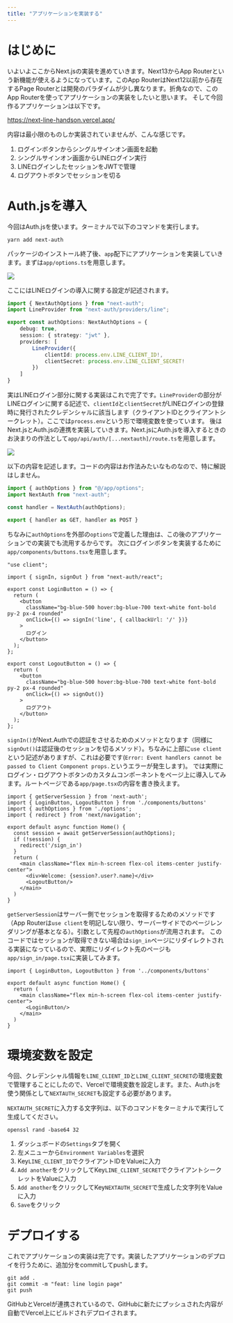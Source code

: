 ```yaml
---
title: "アプリケーションを実装する"
---
```


# はじめに

いよいよここからNext.jsの実装を進めていきます。Next13からApp Routerという新機能が使えるようになっています。このApp RouterはNext12以前から存在するPage Routerとは開発のパラダイムが少し異なります。折角なので、このApp Routerを使ってアプリケーションの実装をしたいと思います。
そして今回作るアプリケーションは以下です。

https://next-line-handson.vercel.app/

内容は最小限のものしか実装されていませんが、こんな感じです。

1. ログインボタンからシングルサインオン画面を起動
2. シングルサインオン画面からLINEログイン実行
3. LINEログインしたセッションをJWTで管理
4. ログアウトボタンでセッションを切る

# Auth.jsを導入

今回はAuth.jsを使います。ターミナルで以下のコマンドを実行します。

```
yarn add next-auth
```

パッケージのインストール終了後、`app`配下にアプリケーションを実装していきます。まずは`app/options.ts`を用意します。

![](https://storage.googleapis.com/zenn-user-upload/68940f752d8a-20231022.png)

ここにはLINEログインの導入に関する設定が記述されます。

```ts:app/options.ts
import { NextAuthOptions } from "next-auth";
import LineProvider from "next-auth/providers/line";

export const authOptions: NextAuthOptions = {
    debug: true,
    session: { strategy: "jwt" },
    providers: [
        LineProvider({
            clientId: process.env.LINE_CLIENT_ID!,
            clientSecret: process.env.LINE_CLIENT_SECRET!
        })
    ]
}
```

実はLINEログイン部分に関する実装はこれで完了です。`LineProvider`の部分がLINEログインに関する記述で、`clientId`と`clientSecret`がLINEログインの登録時に発行されたクレデンシャルに該当します（クライアントIDとクライアントシークレット）。ここでは`process.env`という形で環境変数を使っています。
後はNext.jsとAuth.jsの連携を実装していきます。Next.jsにAuth.jsを導入するときのお決まりの作法として`app/api/auth/[...nextauth]/route.ts`を用意します。

![](https://storage.googleapis.com/zenn-user-upload/ad7d75015a93-20231022.png)

以下の内容を記述します。コードの内容はお作法みたいなものなので、特に解説はしません。

```ts:app/api/auth/[...nextauth]/route.ts
import { authOptions } from "@/app/options";
import NextAuth from "next-auth";

const handler = NextAuth(authOptions);

export { handler as GET, handler as POST }
```

ちなみに`authOptions`を外部の`options`で定義した理由は、この後のアプリケーションでの実装でも流用するからです。
次にログインボタンを実装するために`app/components/buttons.tsx`を用意します。

```tsx:app/components/buttons.tsx
"use client";

import { signIn, signOut } from "next-auth/react";

export const LoginButton = () => {
  return (
    <button
      className="bg-blue-500 hover:bg-blue-700 text-white font-bold py-2 px-4 rounded"
      onClick={() => signIn('line', { callbackUrl: '/' })}
    >
      ログイン
    </button>
  );
};

export const LogoutButton = () => {
  return (
    <button
      className="bg-blue-500 hover:bg-blue-700 text-white font-bold py-2 px-4 rounded"
      onClick={() => signOut()}
    >
      ログアウト
    </button>
  );
};
```

`signIn()`がNext.Authでの認証をさせるためのメソッドとなります（同様に`signOut()`は認証後のセッションを切るメソッド）。ちなみに上部に`use client`という記述がありますが、これは必要です(`Error: Event handlers cannot be passed to Client Component props.`というエラーが発生します)。
では実際にログイン・ログアウトボタンのカスタムコンポーネントをページ上に導入してみます。ルートページである`app/page.tsx`の内容を書き換えます。

```tsx:app/page.tsx
import { getServerSession } from 'next-auth';
import { LoginButton, LogoutButton } from './components/buttons'
import { authOptions } from './options';
import { redirect } from 'next/navigation';

export default async function Home() {
  const session = await getServerSession(authOptions);
  if (!session) {
    redirect('/sign_in')
  }
  return (
    <main className="flex min-h-screen flex-col items-center justify-center">
      <div>Welcome: {session?.user?.name}</div>
      <LogoutButton/>
    </main>
  )
}
```

`getServerSession`はサーバー側でセッションを取得するためのメソッドです（App Routerは`use client`を明記しない限り、サーバーサイドでのページレンダリングが基本となる）。引数として先程の`authOptions`が流用されます。
このコードではセッションが取得できない場合は`sign_in`ページにリダイレクトされる実装になっているので、実際にリダイレクト先のページも`app/sign_in/page.tsx`に実装してみます。

```tsx:app/sign_in/page.tsx
import { LoginButton, LogoutButton } from '../components/buttons'

export default async function Home() {
  return (
    <main className="flex min-h-screen flex-col items-center justify-center">
      <LoginButton/>
    </main>
  )
}
```

# 環境変数を設定

今回、クレデンシャル情報を`LINE_CLIENT_ID`と`LINE_CLIENT_SECRET`の環境変数で管理することにしたので、Vercelで環境変数を設定します。また、Auth.jsを使う関係として`NEXTAUTH_SECRET`も設定する必要があります。

`NEXTAUTH_SECRET`に入力する文字列は、以下のコマンドをターミナルで実行して生成してください。

```
openssl rand -base64 32
```

1. ダッシュボードの`Settings`タブを開く
2. 左メニューから`Environment Variables`を選択
3. Key`LINE_CLIENT_ID`でクライアントIDをValueに入力
4. `Add another`をクリックしてKey`LINE_CLIENT_SECRET`でクライアントシークレットをValueに入力
5. `Add another`をクリックしてKey`NEXTAUTH_SECRET`で生成した文字列をValueに入力
6. `Save`をクリック

# デプロイする

これでアプリケーションの実装は完了です。実装したアプリケーションのデプロイを行うために、追加分をcommitしてpushします。

```
git add .
git commit -m "feat: line login page"
git push
```

GitHubとVercelが連携されているので、GitHubに新たにプッシュされた内容が自動でVercel上にビルドされデプロイされます。
